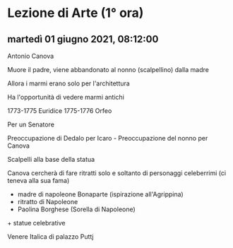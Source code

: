 


# Lezione di Arte (1° ora)

## martedì 01 giugno 2021, 08:12:00


Antonio Canova

Muore il padre, viene abbandonato al nonno (scalpellino) dalla madre

Allora i marmi erano solo per l'architettura

Ha l'opportunità di vedere marmi antichi


1773-1775 Euridice
1775-1776 Orfeo

Per un Senatore


Preoccupazione di Dedalo per Icaro   -   Preoccupazione del nonno per Canova

Scalpelli alla base della statua

Canova cercherà di fare ritratti solo e soltanto di personaggi celeberrimi (ci teneva alla sua fama)

* madre di napoleone Bonaparte (ispirazione all'Agrippina)
* ritratto di Napoleone
* Paolina Borghese (Sorella di Napoleone)

\+ statue celebrative

Venere Italica di palazzo Puttj
<!--stackedit_data:
eyJoaXN0b3J5IjpbMzYwNDg3MDMwLDkzNzk4NzQ1XX0=
-->